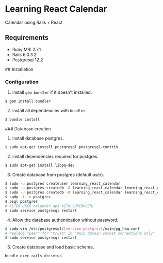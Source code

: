# Learning React Calendar

Calendar using Rails + React

## Requirements

- Ruby MRI 2.7.1
- Rails 6.0.3.2
- Postgresql 12.2

## Installation

### Configuration

1. Install `gem bundler` if it doesn't installed.

```bash
$ gem install bundler
```

2. Install all dependencies with `bundler`.

```bash
$ bundle install
```

### Database creation

1. Install database postgres.

```bash
$ sudo apt-get install postgresql postgresql-contrib
```

2. Install dependencies required for postgres.

```bash
$ sudo apt-get install libpq-dev
```

3. Create database from postgres (default user).

```bash
$ sudo -u postgres createuser learning_react_calendar
$ sudo -u postgres createdb -O learning_react_calendar learning_react_calendar_development
$ sudo -u postgres createdb -O learning_react_calendar learning_react_calendar_test
$ sudo -i -u postgres
$ psql postgres
# ALTER USER calendar_api WITH SUPERUSER;
$ sudo service postgresql restart
```

4. Allow the database authentication without password.

```bash
$ sudo vim /etc/postgresql/[version-postgres]/main/pg_hba.conf
# replace "peer" for "trust" in "Unix domain socket connections only"
$ sudo service postgresql restart
```

5. Create database and load basic schema.

```bash
bundle exec rails db:setup
```
